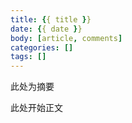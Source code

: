 ```yaml
---
title: {{ title }}
date: {{ date }}
body: [article, comments]
categories: []
tags: []
---
```


此处为摘要

<!-- more -->

此处开始正文